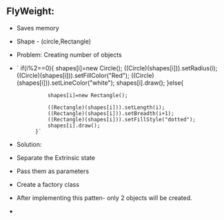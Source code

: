 FlyWeight:
----------
- Saves memory
- Shape - (circle,Rectangle)
- Problem: Creating number of objects
- ` 
     if(i%2==0){
                shapes[i]=new Circle();
                ((Circle)(shapes[i])).setRadius(i);
                ((Circle)(shapes[i])).setFillColor("Red");
                ((Circle)(shapes[i])).setLineColor("white");
                shapes[i].draw();
            }else{

                shapes[i]=new Rectangle();

                ((Rectangle)(shapes[i])).setLength(i);
                ((Rectangle)(shapes[i])).setBreadth(i+1);
                ((Rectangle)(shapes[i])).setFillStyle("dotted");
                shapes[i].draw();
            }`
- Solution:
- Separate the Extrinsic state
- Pass them as parameters
- Create a factory class
- After implementing this patten- only 2 objects will be created.
- 